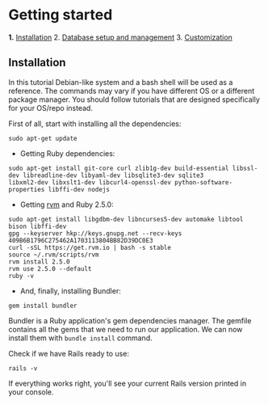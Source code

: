 # Getting started

**1.** [Installation](1._Installation.md)
2. [Database setup and management](2._Database.md)
3. [Customization](3._Customization.md)

## Installation

In this tutorial Debian-like system and a bash shell will be used as a reference. The commands may vary if you have different OS or a different package manager. You should follow tutorials that are designed specifically for your OS/repo instead.

First of all, start with installing  all the dependencies:

`sudo apt-get update`
  

* Getting Ruby dependencies:

```
sudo apt-get install git-core curl zlib1g-dev build-essential libssl-dev libreadline-dev libyaml-dev libsqlite3-dev sqlite3
libxml2-dev libxslt1-dev libcurl4-openssl-dev python-software-properties libffi-dev nodejs
```

* Getting [rvm](https://rvm.io/) and Ruby 2.5.0:

```
sudo apt-get install libgdbm-dev libncurses5-dev automake libtool bison libffi-dev
gpg --keyserver hkp://keys.gnupg.net --recv-keys 409B6B1796C275462A1703113804BB82D39DC0E3
curl -sSL https://get.rvm.io | bash -s stable
source ~/.rvm/scripts/rvm
rvm install 2.5.0
rvm use 2.5.0 --default
ruby -v
```

* And, finally, installing Bundler:

`gem install bundler`

Bundler is a Ruby application's gem dependencies manager. The gemfile contains all the gems that we need to run our application. We can now install them with `bundle install` command.

Check if we have Rails ready to use:

`rails -v`


If everything works right, you'll see your current Rails version printed in your console.

